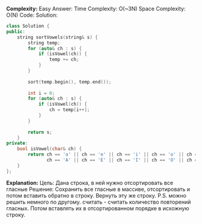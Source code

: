 **Complexity:** Easy
Answer:
	Time Complexity: O(~3N)
	Space Complexity: O(N)
Code:
Solution:
```cpp
class Solution {
public:
	string sortVowels(string& s) {
		string temp;
		for (auto& ch : s) {
			if (isVowel(ch)) {
				temp += ch;
			}
		}
		  
		sort(temp.begin(), temp.end());
		  
		int i = 0;
		for (auto& ch : s) {
			if (isVowel(ch)) {
				ch = temp[i++];
			}
		}
		  
		return s;
	}
private:
	bool isVowel(char& ch) {
		return ch == 'a' || ch == 'e' || ch == 'i' || ch == 'o' || ch == 'u' ||
		  	   ch == 'A' || ch == 'E' || ch == 'I' || ch == 'O' || ch == 'U';
	}
};
```
**Explanation:**
	Цель: Дана строка, в ней нужно отсортировать все гласные
	Решение: Сохранить все гласные в массиве, отсортировать и потом вставить обратно в строку. Вернуть эту же строку.
	P.S. можно решить немного по другому. считать - считать количество повторений гласных. Потом вставлять их в отсортированном порядке в исхожную строку.
